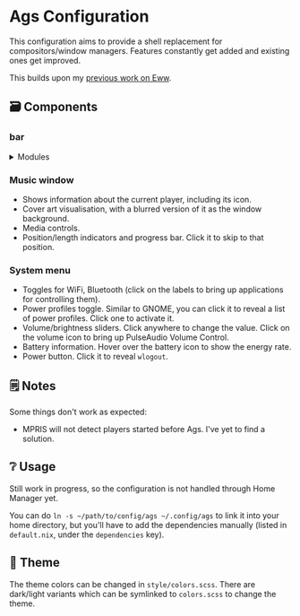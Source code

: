 # Ags Configuration

This configuration aims to provide a shell replacement for compositors/window
managers. Features constantly get added and existing ones get improved.

This builds upon my [previous work on Eww](../eww).

## 🗃️ Components

### bar

<details>
<summary>
Modules
</summary>

#### Workspaces

- Focused indicator. Inspiration taken from GNOME 45.
- Generated dynamically as you activate them.
- They are visible (active or not), up to the last visible (highest ID). If you
  close that one, then the next lower ID will be the last shown.
- Per-monitor indication. Currently supports up to 4 monitors with a color for
  each (red, yellow, green, blue). Can be adjusted to take more.
- Click to go to a workspace, or scroll to cycle to the next/previous.

#### Music

- View and control any MPRIS player.
- Thumbnail and title for visual indication of the current track. They auto-hide
  when no player is active.
- Hovering over the thumbnail or title will reveal clickable player controls.
- Clicking over the thumbnail or title will reveal a
  [bigger music window](#music-window).

#### Tray

- Shows apps that use the SystemNotifierItem functionality.
- Left-click to execute the primary action of the item.
- Right-click to open the item's menu.

#### CPU/MEM indicator

- Visual indication of system usage. Updates every 2 seconds.

#### System info

- Shows network, Bluetooth, and, optionally, battery info.
- Hover over the icons to reveal more information.
- Click on any of them to open the [system-menu](#system-menu).

#### Date

- Shows the current date and time.

</details>

### Music window

- Shows information about the current player, including its icon.
- Cover art visualisation, with a blurred version of it as the window
  background.
- Media controls.
- Position/length indicators and progress bar. Click it to skip to that
  position.

### System menu

- Toggles for WiFi, Bluetooth (click on the labels to bring up applications for
  controlling them).
- Power profiles toggle. Similar to GNOME, you can click it to reveal a list of
  power profiles. Click one to activate it.
- Volume/brightness sliders. Click anywhere to change the value. Click on the
  volume icon to bring up PulseAudio Volume Control.
- Battery information. Hover over the battery icon to show the energy rate.
- Power button. Click it to reveal `wlogout`.

## 🗒 Notes

Some things don't work as expected:

- MPRIS will not detect players started before Ags. I've yet to find a solution.

## ❔ Usage

Still work in progress, so the configuration is not handled through Home Manager
yet.

You can do `ln -s ~/path/to/config/ags ~/.config/ags` to link it into your home
directory, but you'll have to add the dependencies manually (listed in
`default.nix`, under the `dependencies` key).

## 🎨 Theme

The theme colors can be changed in `style/colors.scss`. There are dark/light
variants which can be symlinked to `colors.scss` to change the theme.
